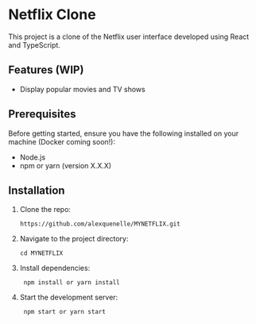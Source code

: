 # Netflix Clone

This project is a clone of the Netflix user interface developed using React and TypeScript.

## Features (WIP)

- Display popular movies and TV shows

## Prerequisites

Before getting started, ensure you have the following installed on your machine (Docker coming soon!):

- Node.js
- npm or yarn (version X.X.X)

## Installation

1. Clone the repo:

   ```shell
   https://github.com/alexquenelle/MYNETFLIX.git
   ```
2. Navigate to the project directory:
    
   ```shell
   cd MYNETFLIX
   ```
3. Install dependencies:
    
   ```shell
    npm install or yarn install
    ```
4. Start the development server:
    
   ```shell
    npm start or yarn start
    ```
